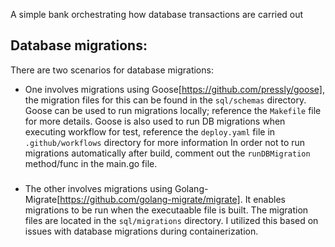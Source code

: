 A simple bank orchestrating how database transactions are carried out

## Database migrations:

There are two scenarios for database migrations:
  - One involves migrations using Goose[https://github.com/pressly/goose], the migration files for this can be found in the `sql/schemas` directory. Goose can be used to run migrations locally; reference the `Makefile` file for more details. Goose is also used to run DB migrations when executing workflow for test, reference the `deploy.yaml` file in `.github/workflows` directory for more information In order not to run migrations automatically after build, comment out the `runDBMigration` method/func in the main.go file.
###
   - The other involves migrations using Golang-Migrate[https://github.com/golang-migrate/migrate]. It enables migrations to be run when the executaable file is built. The migration files are located in the `sql/migrations` directory. I utilized this based on issues with database migrations during containerization.